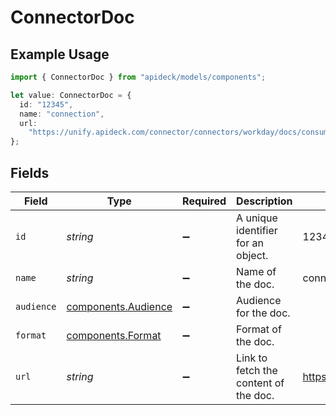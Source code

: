 # ConnectorDoc

## Example Usage

```typescript
import { ConnectorDoc } from "apideck/models/components";

let value: ConnectorDoc = {
  id: "12345",
  name: "connection",
  url:
    "https://unify.apideck.com/connector/connectors/workday/docs/consumer+connection",
};
```

## Fields

| Field                                                                           | Type                                                                            | Required                                                                        | Description                                                                     | Example                                                                         |
| ------------------------------------------------------------------------------- | ------------------------------------------------------------------------------- | ------------------------------------------------------------------------------- | ------------------------------------------------------------------------------- | ------------------------------------------------------------------------------- |
| `id`                                                                            | *string*                                                                        | :heavy_minus_sign:                                                              | A unique identifier for an object.                                              | 12345                                                                           |
| `name`                                                                          | *string*                                                                        | :heavy_minus_sign:                                                              | Name of the doc.                                                                | connection                                                                      |
| `audience`                                                                      | [components.Audience](../../models/components/audience.md)                      | :heavy_minus_sign:                                                              | Audience for the doc.                                                           |                                                                                 |
| `format`                                                                        | [components.Format](../../models/components/format.md)                          | :heavy_minus_sign:                                                              | Format of the doc.                                                              |                                                                                 |
| `url`                                                                           | *string*                                                                        | :heavy_minus_sign:                                                              | Link to fetch the content of the doc.                                           | https://unify.apideck.com/connector/connectors/workday/docs/consumer+connection |